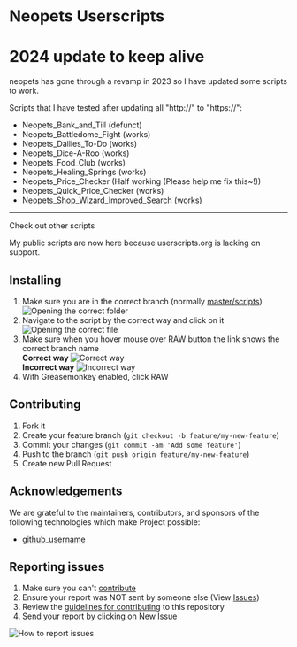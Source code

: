 # Neopets Userscripts

# 2024 update to keep alive

neopets has gone through a revamp in 2023 so I have updated some scripts to work.

Scripts that I have tested after updating all "http://" to "https://":

- Neopets_Bank_and_Till (defunct)
- Neopets_Battledome_Fight (works)
- Neopets_Dailies_To-Do (works)
- Neopets_Dice-A-Roo (works)
- Neopets_Food_Club (works)
- Neopets_Healing_Springs (works)
- Neopets_Price_Checker (Half working (Please help me fix this~!))
- Neopets_Quick_Price_Checker (works)
- Neopets_Shop_Wizard_Improved_Search (works)

---

Check out other scripts

My public scripts are now here because userscripts.org is lacking on support.

## Installing

1. Make sure you are in the correct branch (normally [master/scripts](scripts))
   ![Opening the correct folder](resources/image/readme_installing-0.png)
2. Navigate to the script by the correct way and click on it
   ![Opening the correct file](resources/image/readme_installing-1.png)
3. Make sure when you hover mouse over RAW button the link shows the correct branch name
   <br />**Correct way**
   ![Correct way](resources/image/readme_installing-2.png)
   <br />**Incorrect way**
   ![Incorrect way](resources/image/readme_installing-2b.png)
4. With Greasemonkey enabled, click RAW

## Contributing

1. Fork it
2. Create your feature branch (`git checkout -b feature/my-new-feature`)
3. Commit your changes (`git commit -am 'Add some feature'`)
4. Push to the branch (`git push origin feature/my-new-feature`)
5. Create new Pull Request

## Acknowledgements

We are grateful to the maintainers, contributors, and sponsors of the following technologies which make Project possible:

- [github_username](https://github.com/github_username)

## Reporting issues

1. Make sure you can't [contribute](#contributing)
2. Ensure your report was NOT sent by someone else (View [Issues](../../issues))
3. Review the [guidelines for contributing](CONTRIBUTING.md) to this repository
4. Send your report by clicking on [New Issue](../../issues/new)

![How to report issues](resources/image/readme_reporting_issues.png)
